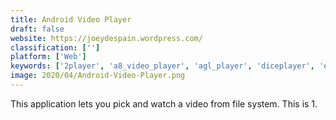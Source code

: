 ```yaml
---
title: Android Video Player
draft: false 
website: https://joeydespain.wordpress.com/
classification: ['']
platform: ['Web']
keywords: ['2player', 'a8_video_player', 'agl_player', 'diceplayer', 'elmedia_player', 'emit', 'freesmith_video_player', 'haihaisoft_universal_player', 'mx_player', 'mixzing_media_player', 'moboplayer', 'playerxtreme', 'rockplayer', 'soul_movie', 'taptunes', 'vlc_media_player', 'vplayer', 'videku', 'vinyl_music_player', 'vitalplayer']
image: 2020/04/Android-Video-Player.png
---
```

This application lets you pick and watch a video from file system. This is 1.